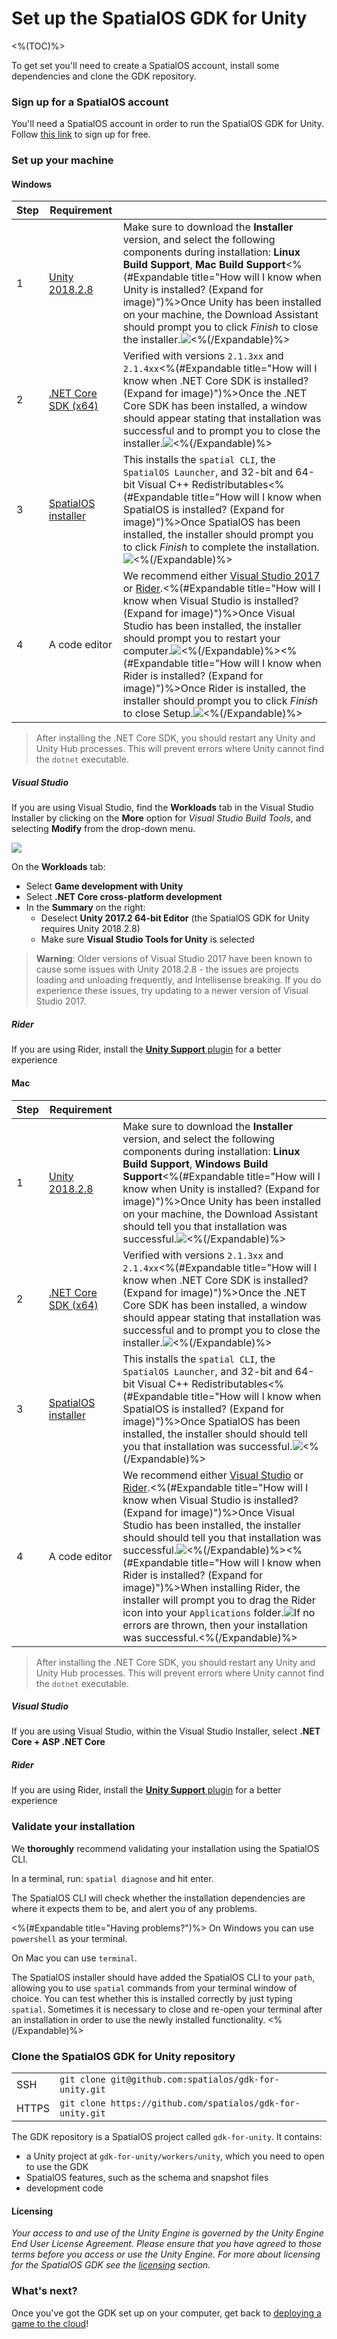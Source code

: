 # Set up the SpatialOS GDK for Unity

<%(TOC)%>

To get set you'll need to create a SpatialOS account, install some dependencies and clone the GDK repository.

### Sign up for a SpatialOS account

You'll need a SpatialOS account in order to run the SpatialOS GDK for Unity.
Follow [this link](https://improbable.io/get-spatialos) to sign up for free.

### Set up your machine

#### Windows

| Step | Requirement | |
| --- | --- | --- |
| 1 | [Unity 2018.2.8](https://unity3d.com/get-unity/download/archive) | Make sure to download the **Installer** version, and select the following components during installation: **Linux Build Support**, **Mac Build Support**<%(#Expandable title="How will I know when Unity is installed? (Expand for image)")%>Once Unity has been installed on your machine, the Download Assistant should prompt you to click *Finish* to close the installer.![]({{assetRoot}}assets/setup/windows/unity.png)<%(/Expandable)%> |
| 2 | [.NET Core SDK (x64)](https://www.microsoft.com/net/download/dotnet-core/2.1) | Verified with versions `2.1.3xx` and `2.1.4xx`<%(#Expandable title="How will I know when .NET Core SDK is installed? (Expand for image)")%>Once the .NET Core SDK has been installed, a window should appear stating that installation was successful and to prompt you to close the installer.![]({{assetRoot}}assets/setup/windows/dotnetcoresdk.png)<%(/Expandable)%> |
| 3 | <a href="https://console.improbable.io/installer/download/stable/latest/win" data-track-link="SpatialOS Installer Downloaded\|product=Docs\|platform=Win" target="_blank">SpatialOS installer</a> | This installs the `spatial CLI`, the `SpatialOS Launcher`, and 32-bit and 64-bit Visual C++ Redistributables<%(#Expandable title="How will I know when SpatialOS is installed? (Expand for image)")%>Once SpatialOS has been installed, the installer should prompt you to click *Finish* to complete the installation.![]({{assetRoot}}assets/setup/windows/spatialos.png)<%(/Expandable)%> |
| 4 | A code editor | We recommend either [Visual Studio 2017](https://www.visualstudio.com/downloads/) or [Rider](https://www.jetbrains.com/rider/).<%(#Expandable title="How will I know when Visual Studio is installed? (Expand for image)")%>Once Visual Studio has been installed, the installer should prompt you to restart your computer.![]({{assetRoot}}assets/setup/windows/visualstudio.png)<%(/Expandable)%><%(#Expandable title="How will I know when Rider is installed? (Expand for image)")%>Once Rider is installed, the installer should prompt you to click *Finish* to close Setup.![]({{assetRoot}}assets/setup/windows/rider.png)<%(/Expandable)%> |

> After installing the .NET Core SDK, you should restart any Unity and Unity Hub processes. This will prevent errors where Unity cannot find the `dotnet` executable.

##### Visual Studio

If you are using Visual Studio, find the **Workloads** tab in the Visual Studio Installer by clicking on the **More** option for *Visual Studio Build Tools*, and selecting **Modify** from the drop-down menu.

![]({{assetRoot}}assets/setup/windows/visualstudioworkloads.png)

On the **Workloads** tab:
- Select **Game development with Unity**
- Select **.NET Core cross-platform development**
- In the **Summary** on the right:
  - Deselect **Unity 2017.2 64-bit Editor** (the SpatialOS GDK for Unity requires Unity 2018.2.8)
  - Make sure **Visual Studio Tools for Unity** is selected

> **Warning**: Older versions of Visual Studio 2017 have been known to cause some issues with Unity 2018.2.8 - the issues are projects loading and unloading frequently, and Intellisense breaking. If you do experience these issues, try updating to a newer version of Visual Studio 2017.

##### Rider

If you are using Rider, install the [**Unity Support** plugin](https://github.com/JetBrains/resharper-unity) for a better experience

#### Mac

| Step | Requirement | |
| --- | --- | --- |
| 1 | [Unity 2018.2.8](https://unity3d.com/get-unity/download/archive) | Make sure to download the **Installer** version, and select the following components during installation: **Linux Build Support**, **Windows Build Support**<%(#Expandable title="How will I know when Unity is installed? (Expand for image)")%>Once Unity has been installed on your machine, the Download Assistant should tell you that installation was successful.![]({{assetRoot}}assets/setup/mac/unity.png)<%(/Expandable)%> |
| 2 | [.NET Core SDK (x64)](https://www.microsoft.com/net/download/dotnet-core/2.1) | Verified with versions `2.1.3xx` and `2.1.4xx`<%(#Expandable title="How will I know when .NET Core SDK is installed? (Expand for image)")%>Once the .NET Core SDK has been installed, a window should appear stating that installation was successful and to prompt you to close the installer.![]({{assetRoot}}assets/setup/mac/dotnetcoresdk.png)<%(/Expandable)%> |
| 3 | <a href="https://console.improbable.io/installer/download/stable/latest/mac" data-track-link="SpatialOS Installer Downloaded\|product=Docs\|platform=Mac" target="_blank">SpatialOS installer</a> | This installs the `spatial CLI`, the `SpatialOS Launcher`, and 32-bit and 64-bit Visual C++ Redistributables<%(#Expandable title="How will I know when SpatialOS is installed? (Expand for image)")%>Once SpatialOS has been installed, the installer should should tell you that installation was successful.![]({{assetRoot}}assets/setup/mac/spatialos.png)<%(/Expandable)%> |
| 4 | A code editor | We recommend either [Visual Studio](https://www.visualstudio.com/downloads/) or [Rider](https://www.jetbrains.com/rider/).<%(#Expandable title="How will I know when Visual Studio is installed? (Expand for image)")%>Once Visual Studio has been installed, the installer should should tell you that installation was successful.![]({{assetRoot}}assets/setup/mac/visualstudio.png)<%(/Expandable)%><%(#Expandable title="How will I know when Rider is installed? (Expand for image)")%>When installing Rider, the installer will prompt you to drag the Rider icon into your `Applications` folder.![]({{assetRoot}}assets/setup/mac/rider.png)If no errors are thrown, then your installation was successful.<%(/Expandable)%> |

> After installing the .NET Core SDK, you should restart any Unity and Unity Hub processes. This will prevent errors where Unity cannot find the `dotnet` executable.

##### Visual Studio

If you are using Visual Studio, within the Visual Studio Installer, select **.NET Core + ASP .NET Core**

##### Rider

If you are using Rider, install the [**Unity Support** plugin](https://github.com/JetBrains/resharper-unity) for a better experience

### Validate your installation

We **thoroughly** recommend validating your installation using the SpatialOS CLI.

In a terminal, run: `spatial diagnose` and hit enter.

The SpatialOS CLI will check whether the installation dependencies are where it expects them to be, and alert you of any problems.

<%(#Expandable title="Having problems?")%>
On Windows you can use `powershell` as your terminal.

On Mac you can use `terminal`.

The SpatialOS installer should have added the SpatialOS CLI to your `path`, allowing you to use `spatial` commands from your terminal window of choice. You can test whether this is installed correctly by just typing `spatial`. Sometimes it is necessary to close and re-open your terminal after an installation in order to use the newly installed functionality.
<%(/Expandable)%>

### Clone the SpatialOS GDK for Unity repository

|     |     |
| --- | --- |
| SSH | `git clone git@github.com:spatialos/gdk-for-unity.git` |
| HTTPS | `git clone https://github.com/spatialos/gdk-for-unity.git` |

The GDK repository is a SpatialOS project called `gdk-for-unity`. It contains:

- a Unity project at `gdk-for-unity/workers/unity`, which you need to open to use the GDK
- SpatialOS features, such as the schema and snapshot files
- development code

#### Licensing

*Your access to and use of the Unity Engine is governed by the Unity Engine End User License Agreement. Please ensure that you have agreed to those terms before you access or use the Unity Engine. For more about licensing for the SpatialOS GDK see the [licensing]({{urlRoot}}/license) section.*

### What's next?

Once you've got the GDK set up on your computer, get back to [deploying a game to the cloud]({{urlRoot}}/welcome)!
